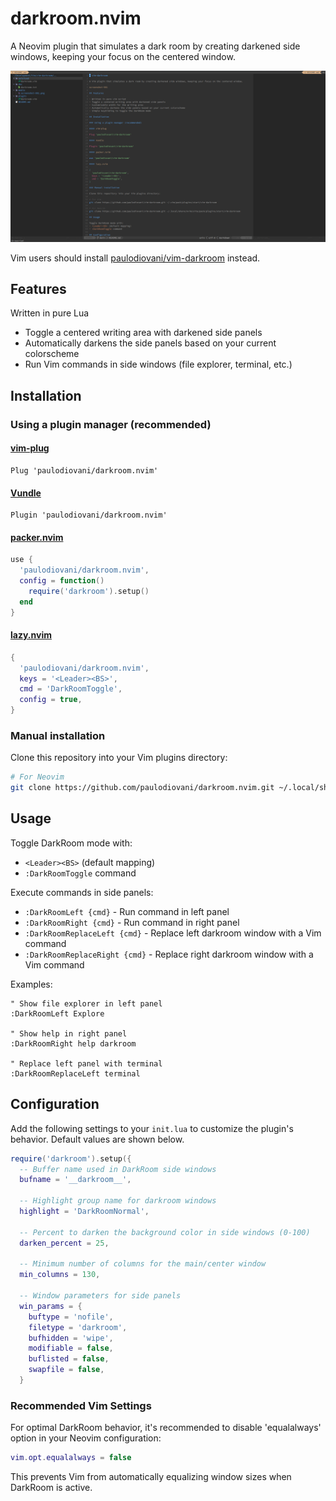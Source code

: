 # darkroom.nvim

A Neovim plugin that simulates a dark room by creating darkened side windows, keeping your focus on the centered window.

![screenshot-001](media/screenshot-001.png)

Vim users should install [paulodiovani/vim-darkroom](https://github.com/paulodiovani/vim-darkroom) instead.

## Features

Written in pure Lua

- Toggle a centered writing area with darkened side panels
- Automatically darkens the side panels based on your current colorscheme
- Run Vim commands in side windows (file explorer, terminal, etc.)

## Installation

### Using a plugin manager (recommended)

#### [vim-plug](https://github.com/junegunn/vim-plug)

```vim
Plug 'paulodiovani/darkroom.nvim'
```

#### [Vundle](https://github.com/VundleVim/Vundle.vim)

```vim
Plugin 'paulodiovani/darkroom.nvim'
```

#### [packer.nvim](https://github.com/wbthomason/packer.nvim)

```lua
use {
  'paulodiovani/darkroom.nvim',
  config = function()
    require('darkroom').setup()
  end
}
```

#### [lazy.nvim](https://github.com/folke/lazy.nvim)

```lua
{
  'paulodiovani/darkroom.nvim',
  keys = '<Leader><BS>',
  cmd = 'DarkRoomToggle',
  config = true,
}
```

### Manual installation

Clone this repository into your Vim plugins directory:

```bash
# For Neovim
git clone https://github.com/paulodiovani/darkroom.nvim.git ~/.local/share/nvim/site/pack/plugins/start/darkroom.nvim
```

## Usage

Toggle DarkRoom mode with:
- `<Leader><BS>` (default mapping)
- `:DarkRoomToggle` command

Execute commands in side panels:
- `:DarkRoomLeft {cmd}` - Run command in left panel
- `:DarkRoomRight {cmd}` - Run command in right panel
- `:DarkRoomReplaceLeft {cmd}` - Replace left darkroom window with a Vim command
- `:DarkRoomReplaceRight {cmd}` - Replace right darkroom window with a Vim command

Examples:

```vim
" Show file explorer in left panel
:DarkRoomLeft Explore

" Show help in right panel
:DarkRoomRight help darkroom

" Replace left panel with terminal
:DarkRoomReplaceLeft terminal
```

## Configuration

Add the following settings to your `init.lua` to customize the plugin's behavior.
Default values are shown below.

```lua
require('darkroom').setup({
  -- Buffer name used in DarkRoom side windows
  bufname = '__darkroom__',

  -- Highlight group name for darkroom windows
  highlight = 'DarkRoomNormal',

  -- Percent to darken the background color in side windows (0-100)
  darken_percent = 25,

  -- Minimum number of columns for the main/center window
  min_columns = 130,

  -- Window parameters for side panels
  win_params = {
    buftype = 'nofile',
    filetype = 'darkroom',
    bufhidden = 'wipe',
    modifiable = false,
    buflisted = false,
    swapfile = false,
  }
```

### Recommended Vim Settings

For optimal DarkRoom behavior, it's recommended to disable 'equalalways' option in your Neovim configuration:

```lua
vim.opt.equalalways = false
```

This prevents Vim from automatically equalizing window sizes when DarkRoom is active.
